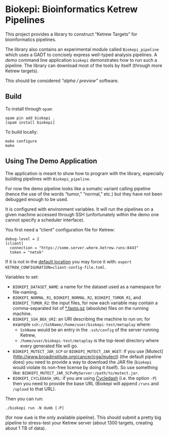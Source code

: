 Biokepi: Bioinformatics Ketrew Pipelines
========================================

This project provides a library to construct “Ketrew Targets” for
bioinformatics pipelines.

The library also contains an experimental module called `Biokepi_pipeline` which
uses a GADT to concisely express well-typed analysis pipelines. A *demo* command
line application `biokepi` demonstrates how to run such a pipeline.
The library can download most of the tools by itself (through more Ketrew
targets).


This should be considered *“alpha / preview”* software.

Build
-----

To install through `opam`:

    opam pin add biokepi .
    [opam install biokepi]


To build locally:

    make configure
    make

Using The Demo Application
--------------------------

The application is meant to show how to program with the library, especially
building pipelines with `Biokepi_pipeline`.

For now the demo pipeline looks like a somatic variant calling pipeline (hence
the use of the words “tumor,” “normal,” etc.) but they have not been debugged
enough to be used.

It is configured with environment variables. It will run the pipelines on a
given machine accessed through SSH (unfortunately within the demo one cannot
specify a scheduler interface).

You first need a “client” configuration file for Ketrew:

```
debug-level = 2
[client]
  connection = "https://some.server.where.ketrew.runs:8443"
  token = "netok"
```

If it is not in the
[default location](http://seb.mondet.org/software/ketrew/The_Configuration_File.html)
you may force it with:
`export KETREW_CONFIGURATION=client-config-file.toml`.

Variables to set:

- `BIOKEPI_DATASET_NAME`: a name for the dataset used as a namespace for
file-naming.
- `BIOKEPI_NORMAL_R1`, `BIOKEPI_NORMAL_R2`, `BIOKEPI_TUMOR_R1`, and
`BIOKEPI_TUMOR_R2`: the input files, for now each variable may contain a
comma-separated list of [*.fastq.gz](http://en.wikipedia.org/wiki/FASTQ_format)
(absolute) files on the running machine.
- `BIOKEPI_SSH_BOX_URI`: an URI describing the machine to run on; for example
`ssh://SshName//home/user/biokepi-test/metaplay` where:
    - `SshName` would be an entry in the `.ssh/config` of the server running
    Ketrew,
    - `/home/user/biokepi-test/metaplay` is the top-level directory where every
    generated file will go.
- `BIOKEPI_MUTECT_JAR_SCP` or `BIOKEPI_MUTECT_JAR_WGET`: if you use [Mutect]
(http://www.broadinstitute.org/cancer/cga/mutect) (the default pipeline does)
you need to provide a way to download the JAR file (`biokepi` would violate
its non-free license by doing it itself). So use something like:
`BIOKEPI_MUTECT_JAR_SCP=MyServer:/path/to/mutect.jar`.
- `BIOKEPI_CYCLEDASH_URL`: if you are using
[Cycledash](https://github.com/hammerlab/cycledash) (i.e. the option `-P`) then
you need to provide the base URL (Biokepi will append `/runs` and `/upload` to
that URL).

Then you can run:

    ./biokepi run -N dumb [-P]

(for now `dumb` is the only available pipeline).
This should submit a pretty big pipeline to stress-test your Ketrew server
(about 1300 targets, creating about 1 TB of data).
